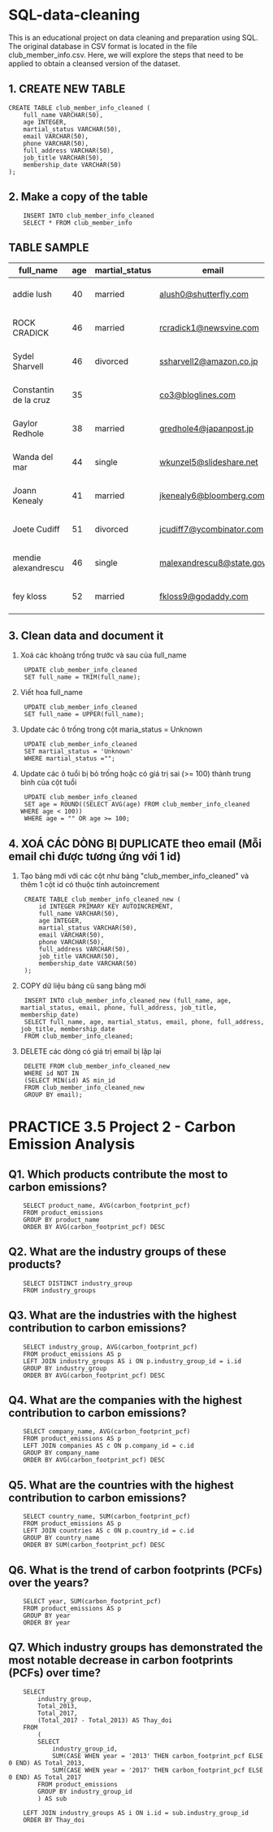 # SQL-data-cleaning
This is an educational project on data cleaning and preparation using SQL. The original database in CSV format is located in the file club_member_info.csv. Here, we will explore the steps that need to be applied to obtain a cleansed version of the dataset.

## 1. CREATE NEW TABLE
    CREATE TABLE club_member_info_cleaned (
    	full_name VARCHAR(50),
    	age INTEGER,
    	martial_status VARCHAR(50),
    	email VARCHAR(50),
    	phone VARCHAR(50),
    	full_address VARCHAR(50),
    	job_title VARCHAR(50),
    	membership_date VARCHAR(50)
    );

## 2. Make a copy of the table
        INSERT INTO club_member_info_cleaned 
        SELECT * FROM club_member_info 

## TABLE SAMPLE
|full_name|age|martial_status|email|phone|full_address|job_title|membership_date|
|---------|---|--------------|-----|-----|------------|---------|---------------|
|addie lush|40|married|alush0@shutterfly.com|254-389-8708|3226 Eastlawn Pass,Temple,Texas|Assistant Professor|7/31/2013|
|      ROCK CRADICK|46|married|rcradick1@newsvine.com|910-566-2007|4 Harbort Avenue,Fayetteville,North Carolina|Programmer III|5/27/2018|
|Sydel Sharvell|46|divorced|ssharvell2@amazon.co.jp|702-187-8715|4 School Place,Las Vegas,Nevada|Budget/Accounting Analyst I|10/6/2017|
|Constantin de la cruz|35||co3@bloglines.com|402-688-7162|6 Monument Crossing,Omaha,Nebraska|Desktop Support Technician|10/20/2015|
|  Gaylor Redhole|38|married|gredhole4@japanpost.jp|917-394-6001|88 Cherokee Pass,New York City,New York|Legal Assistant|5/29/2019|
|Wanda del mar       |44|single|wkunzel5@slideshare.net|937-467-6942|10864 Buhler Plaza,Hamilton,Ohio|Human Resources Assistant IV|3/24/2015|
|Joann Kenealy|41|married|jkenealy6@bloomberg.com|513-726-9885|733 Hagan Parkway,Cincinnati,Ohio|Accountant IV|4/17/2013|
|   Joete Cudiff|51|divorced|jcudiff7@ycombinator.com|616-617-0965|975 Dwight Plaza,Grand Rapids,Michigan|Research Nurse|11/16/2014|
|mendie alexandrescu|46|single|malexandrescu8@state.gov|504-918-4753|34 Delladonna Terrace,New Orleans,Louisiana|Systems Administrator III|3/12/1921|
| fey kloss|52|married|fkloss9@godaddy.com|808-177-0318|8976 Jackson Park,Honolulu,Hawaii|Chemical Engineer|11/5/2014|

## 3. Clean data and document it
1. Xoá các khoảng trống trước và sau của full_name

        UPDATE club_member_info_cleaned 
        SET full_name = TRIM(full_name);

2. Viết hoa full_name

        UPDATE club_member_info_cleaned 
        SET full_name = UPPER(full_name);

3. Update các ô trống trong cột maria_status = Unknown

        UPDATE club_member_info_cleaned 
        SET martial_status = 'Unknown'
        WHERE martial_status ="";

4. Update các ô tuổi bị bỏ trống hoặc có giá trị sai (>= 100) thành trung bình của cột tuổi

        UPDATE club_member_info_cleaned 
        SET age = ROUND((SELECT AVG(age) FROM club_member_info_cleaned WHERE age < 100))
        WHERE age = "" OR age >= 100;

## 4. XOÁ CÁC DÒNG BỊ DUPLICATE theo email (Mỗi email chỉ được tương ứng với 1 id) 
1. Tạo bảng mới với các cột như bảng "club_member_info_cleaned" và thêm 1 cột id có thuộc tính autoincrement

        CREATE TABLE club_member_info_cleaned_new (
        	id INTEGER PRIMARY KEY AUTOINCREMENT,
        	full_name VARCHAR(50),
        	age INTEGER,
        	martial_status VARCHAR(50),
        	email VARCHAR(50),
        	phone VARCHAR(50),
        	full_address VARCHAR(50),
        	job_title VARCHAR(50),
        	membership_date VARCHAR(50)
        );

2. COPY dữ liệu bảng cũ sang bảng mới

        INSERT INTO club_member_info_cleaned_new (full_name, age, martial_status, email, phone, full_address, job_title, membership_date)
        SELECT full_name, age, martial_status, email, phone, full_address, job_title, membership_date
        FROM club_member_info_cleaned;

3. DELETE các dòng có giá trị email bị lặp lại

        DELETE FROM club_member_info_cleaned_new 
        WHERE id NOT IN
        (SELECT MIN(id) AS min_id 
        FROM club_member_info_cleaned_new
        GROUP BY email);


# PRACTICE 3.5 Project 2 - Carbon Emission Analysis
## Q1. Which products contribute the most to carbon emissions?

```
    SELECT product_name, AVG(carbon_footprint_pcf) 
    FROM product_emissions
    GROUP BY product_name
    ORDER BY AVG(carbon_footprint_pcf) DESC
```

## Q2. What are the industry groups of these products?

```
    SELECT DISTINCT industry_group
    FROM industry_groups
```

## Q3. What are the industries with the highest contribution to carbon emissions?

```
    SELECT industry_group, AVG(carbon_footprint_pcf)
    FROM product_emissions AS p
    LEFT JOIN industry_groups AS i ON p.industry_group_id = i.id
    GROUP BY industry_group
    ORDER BY AVG(carbon_footprint_pcf) DESC
```

## Q4. What are the companies with the highest contribution to carbon emissions?

```
    SELECT company_name, AVG(carbon_footprint_pcf)
    FROM product_emissions AS p
    LEFT JOIN companies AS c ON p.company_id = c.id
    GROUP BY company_name
    ORDER BY AVG(carbon_footprint_pcf) DESC
```

## Q5. What are the countries with the highest contribution to carbon emissions?

```
    SELECT country_name, SUM(carbon_footprint_pcf)
    FROM product_emissions AS p
    LEFT JOIN countries AS c ON p.country_id = c.id
    GROUP BY country_name
    ORDER BY SUM(carbon_footprint_pcf) DESC
```

## Q6. What is the trend of carbon footprints (PCFs) over the years?

```
    SELECT year, SUM(carbon_footprint_pcf)
    FROM product_emissions AS p
    GROUP BY year
    ORDER BY year 
```

## Q7. Which industry groups has demonstrated the most notable decrease in carbon footprints (PCFs) over time?

        SELECT 
            industry_group,
            Total_2013,
            Total_2017,
            (Total_2017 - Total_2013) AS Thay_doi
        FROM 
        	(
            SELECT 
                industry_group_id,
                SUM(CASE WHEN year = '2013' THEN carbon_footprint_pcf ELSE 0 END) AS Total_2013,
                SUM(CASE WHEN year = '2017' THEN carbon_footprint_pcf ELSE 0 END) AS Total_2017
            FROM product_emissions
            GROUP BY industry_group_id
        	) AS sub
        	
        LEFT JOIN industry_groups AS i ON i.id = sub.industry_group_id
        ORDER BY Thay_doi
